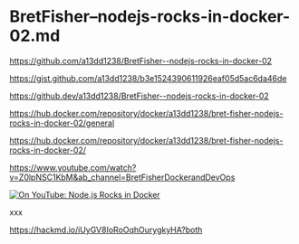 # BretFisher–nodejs-rocks-in-docker-02.md

https://github.com/a13dd1238/BretFisher--nodejs-rocks-in-docker-02

https://gist.github.com/a13dd1238/b3e1524390611926eaf05d5ac6da46de

https://github.dev/a13dd1238/BretFisher--nodejs-rocks-in-docker-02

https://hub.docker.com/repository/docker/a13dd1238/bret-fisher-nodejs-rocks-in-docker-02/general

https://hub.docker.com/repository/docker/a13dd1238/bret-fisher-nodejs-rocks-in-docker-02/

https://www.youtube.com/watch?v=Z0lpNSC1KbM&ab_channel=BretFisherDockerandDevOps

[![On YouTube: Node.js Rocks in Docker](https://img.youtube.com/vi/Z0lpNSC1KbM/0.jpg)](https://www.youtube.com/watch?v=Z0lpNSC1KbM)

xxx

https://hackmd.io/iUyGV8IoRoOqhOurygkyHA?both
